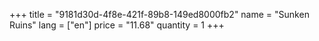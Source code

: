 +++
title = "9181d30d-4f8e-421f-89b8-149ed8000fb2"
name = "Sunken Ruins"
lang = ["en"]
price = "11.68"
quantity = 1
+++
